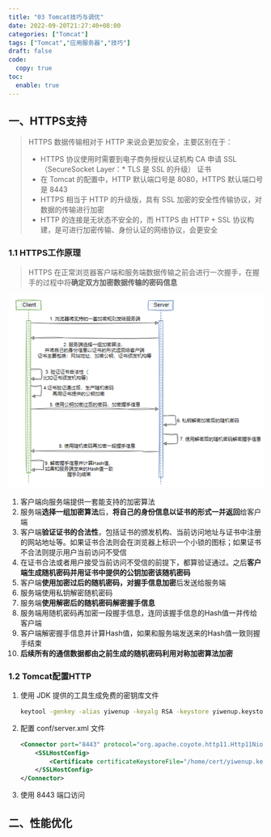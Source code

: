 ```yaml
---
title: "03 Tomcat技巧与调优"
date: 2022-09-20T21:27:40+08:00
categories: ["Tomcat"]
tags: ["Tomcat","应用服务器","技巧"]
draft: false
code:
  copy: true
toc:
  enable: true
---
```


## 一、HTTPS支持

> HTTPS 数据传输相对于 HTTP 来说会更加安全，主要区别在于：
>
> - HTTPS 协议使用时需要到电子商务授权认证机构 CA 申请 SSL（SecureSocket Layer：* TLS 是 SSL 的升级） 证书
> - 在 Tomcat 的配置中，HTTP 默认端口号是 8080，HTTPS 默认端口号是 8443
> - HTTPS 相当于 HTTP 的升级版，具有 SSL 加密的安全性传输协议，对数据的传输进行加密
> - HTTP 的连接是无状态不安全的，而 HTTPS 由 HTTP + SSL 协议构建，是可进行加密传输、身份认证的网络协议，会更安全

### 1.1 HTTPS工作原理

> HTTPS 在正常浏览器客户端和服务端数据传输之前会进行一次握手，在握手的过程中将**确定双方加密数据传输的密码信息**

![image-20240504221338914](./../images/image-20240504221338914.png)

1. 客户端向服务端提供一套能支持的加密算法
2. 服务端**选择一组加密算法**后，**将自己的身份信息以证书的形式一并返回**给客户端
3. 客户端**验证证书的合法性**，包括证书的颁发机构、当前访问地址与证书中注册的网站地址等。如果证书合法则会在浏览器上标识一个小锁的图标；如果证书不合法则提示用户当前访问不受信
4. 在证书合法或者用户接受当前访问不受信的前提下，都算验证通过。之后**客户端生成随机密码并用证书中提供的公钥加密该随机密码**
5. 客户端**使用加密过后的随机密码，对握手信息加密**后发送给服务端
6. 服务端使用私钥解密随机密码
7. 服务端**使用解密后的随机密码解密握手信息**
8. 服务端用随机密码再加密一段握手信息，连同该握手信息的Hash值一并传给客户端
9. 客户端解密握手信息并计算Hash值，如果和服务端发送来的Hash值一致则握手结束
10. **后续所有的通信数据都由之前生成的随机密码利用对称加密算法加密**

### 1.2 Tomcat配置HTTP

1. 使用 JDK 提供的工具生成免费的密钥库文件

   ```sh
   keytool -genkey -alias yiwenup -keyalg RSA -keystore yiwenup.keystore
   ```

2. 配置 conf/server.xml 文件

   ```xml
   <Connector port="8443" protocol="org.apache.coyote.http11.Http11NioProtocol" maxThreads="150" schema="https" secure="true" SSLEnabled="true">
       <SSLHostConfig>
           <Certificate certificateKeystoreFile="/home/cert/yiwenup.keystore" certificateKeystorePassword="yiwenup" type="RSA"/>
       </SSLHostConfig>
   </Connector>
   ```

3. 使用 8443 端口访问

## 二、性能优化

